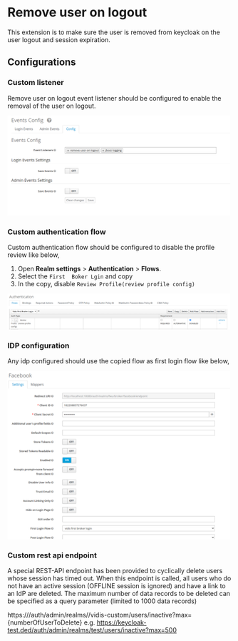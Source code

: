 # Remove user on logout

This extension is to make sure the user is removed from keycloak on the user logout and session expiration.

## Configurations

### Custom listener

Remove user on logout event listener should be configured to enable the removal of the user on logout.

<img src="listener-config.png" width="500" />

### Custom authentication flow

Custom authentication flow should be configured to disable the profile review like below,

1. Open **Realm settings**  > **Authentication** > **Flows**.
2. Select the `First  Boker Lgin` and copy
3. In the copy, disable `Review Profile(review profile config)`

<img src="authentication-flow.png" width="500" /> 

### IDP configuration

Any idp configured should use the copied flow as first login flow like below,

<img src="idp-config.png" width="500" /> 


### Custom rest api endpoint

A special REST-API endpoint has been provided to cyclically delete users whose session has timed out.
When this endpoint is called, all users who do not have an active session (OFFLINE session is ignored) and have a link to an IdP are deleted.
The maximum number of data records to be deleted can be specified as a query parameter (limited to 1000 data records)

https://<keycloak-host>/auth/admin/realms/<realm-name>/vidis-custom/users/inactive?max={numberOfUserToDelete}
e.g. https://keycloak-test.ded/auth/admin/realms/test/users/inactive?max=500
